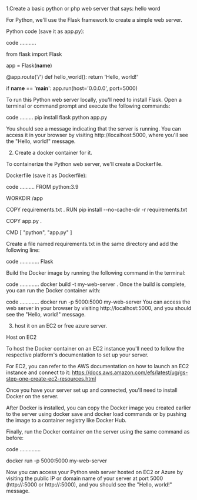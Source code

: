 1.Create a basic python or php web server that says: hello word

For Python, we'll use the Flask framework to create a simple web server.

Python code (save it as app.py):

code
...........


from flask import Flask

app = Flask(__name__)

@app.route('/')
def hello_world():
    return 'Hello, world!'

if __name__ == '__main__':
    app.run(host='0.0.0.0', port=5000)



To run this Python web server locally, you'll need to install Flask. Open a terminal or command prompt and execute the following commands:

 code 
.........
pip install flask
python app.py


You should see a message indicating that the server is running. You can access it in your browser by visiting http://localhost:5000, where you'll see the "Hello, world!" message.


2) Create a docker container for it.



To containerize the Python web server, we'll create a Dockerfile.

Dockerfile (save it as Dockerfile):


 code
..........
FROM python:3.9

WORKDIR /app

COPY requirements.txt .
RUN pip install --no-cache-dir -r requirements.txt

COPY app.py .

CMD [ "python", "app.py" ]

Create a file named requirements.txt in the same directory and add the following line:

 code
.............
Flask

Build the Docker image by running the following command in the terminal:


 code
.............
docker build -t my-web-server .
Once the build is complete, you can run the Docker container with:


 code
.............
docker run -p 5000:5000 my-web-server
You can access the web server in your browser by visiting http://localhost:5000, and you should see the "Hello, world!" message.


3) host it on an EC2 or free azure server.

Host on EC2 

To host the Docker container on an EC2 instance  you'll need to follow the respective platform's documentation to set up your server.

For EC2, you can refer to the AWS documentation on how to launch an EC2 instance and connect to it: https://docs.aws.amazon.com/efs/latest/ug/gs-step-one-create-ec2-resources.html


Once you have your server set up and connected, you'll need to install Docker on the server.

After Docker is installed, you can copy the Docker image you created earlier to the server using docker save and docker load commands or by pushing the image to a container registry like Docker Hub.

Finally, run the Docker container on the server using the same command as before:

 code
..............

docker run -p 5000:5000 my-web-server

Now you can access your Python web server hosted on EC2 or Azure by visiting the public IP or domain name of your server at port 5000 (http://<public-ip>:5000 or http://<domain-name>:5000), and you should see the "Hello, world!" message.














